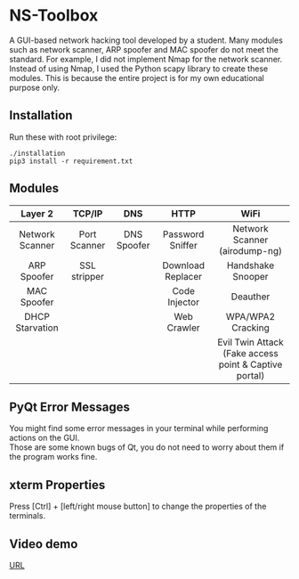 # NS-Toolbox

A GUI-based network hacking tool developed by a student. Many modules such as network scanner, ARP spoofer and MAC spoofer do not meet the standard. For example, I did not implement Nmap for the network scanner. Instead of using Nmap, I used the Python scapy library to create these modules. This is because the entire project is for my own educational purpose only.

## Installation

Run these with root privilege:  
```
./installation  
pip3 install -r requirement.txt
```

## Modules

| Layer 2                  | TCP/IP       | DNS          | HTTP              | WiFi                          |
| :----------------------: | :----------: | :----------: | :---------------: | :---------------------------: |
| Network Scanner          | Port Scanner | DNS Spoofer  | Password Sniffer  | Network Scanner (airodump-ng) |
| ARP Spoofer              | SSL stripper |              | Download Replacer | Handshake Snooper             |
| MAC Spoofer              |              |              | Code Injector     | Deauther                      |
| DHCP Starvation          |              |              | Web Crawler       | WPA/WPA2 Cracking             |
|                          |              |              |                   | Evil Twin Attack (Fake access point & Captive portal) 

## PyQt Error Messages

You might find some error messages in your terminal while performing actions on the GUI.   
Those are some known bugs of Qt, you do not need to worry about them if the program works fine.

## xterm Properties

Press [Ctrl] + [left/right mouse button] to change the properties of the terminals.

## Video demo

[URL](https://www.youtube.com/watch?v=CV4zWTlTe7w)
